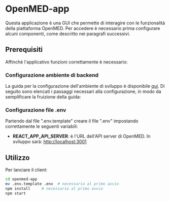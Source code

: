 # OpenMED-app

Questa applicazione è una GUI che permette di interagire con le funzionalità della piattaforma OpenMED. Per accedere è necessario prima configurare alcuni componenti, come descritto nei paragrafi successivi.

## Prerequisiti

Affinchè l'applicativo funzioni correttamente è necessario:

### Configurazione ambiente di backend

La guida per la configurazione dell'ambiente di sviluppo è disponibile [qui](../v1.0.0.md). Di seguito sono elencati i passaggi necessari alla configurazione, in modo da semplificare la fruizione della guida:

### Configurazione file .env

Partendo dal file ".env.template" creare il file ".env" impostando correttamente le seguenti variabili:

- **REACT_APP_API_SERVER**: è l'URL dell'API server di OpenMED. In sviluppo sarà: [http://localhost:3001](http://localhost:3001)

## Utilizzo

Per lanciare il client:

```bash
cd openmed-app
mv .env.template .env  # necessario al primo avvio
npm install     # necessario al primo avvio
npm start
```
